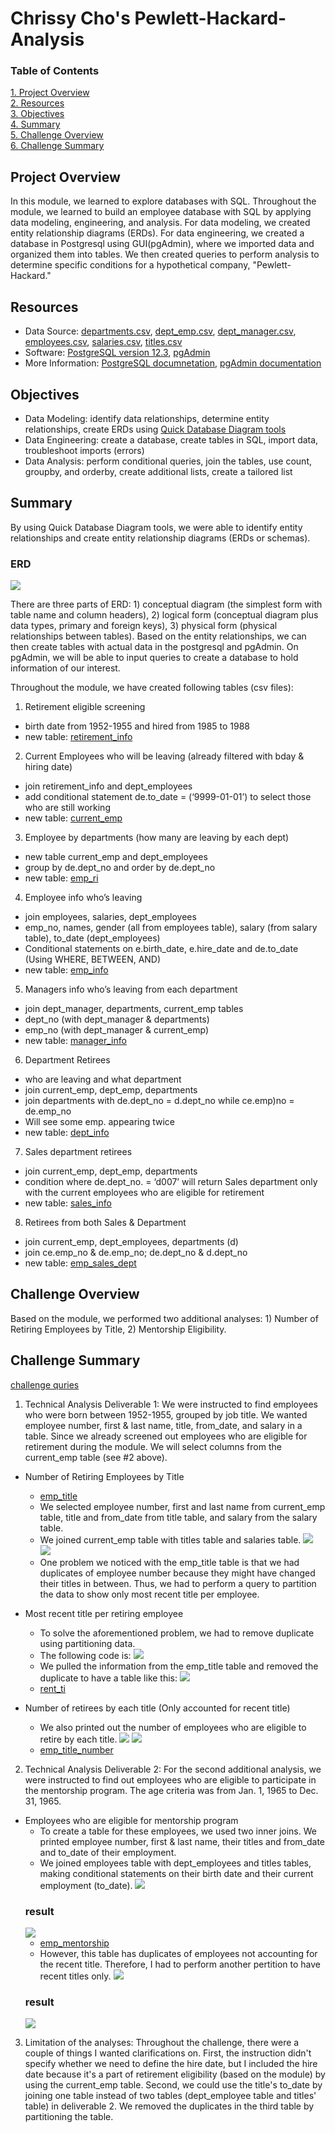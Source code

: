 # Chrissy Cho's Pewlett-Hackard-Analysis
### Table of Contents
[ 1. Project Overview ](#desc)<br /> 
[ 2. Resources ](#resc)<br /> 
[ 3. Objectives ](#obj)<br /> 
[ 4. Summary ](#sum)<br /> 
[ 5. Challenge Overview ](#chal)<br /> 
[ 6. Challenge Summary ](#chalsum)<br /> 


<a name="desc"></a>
## Project Overview
In this module, we learned to explore databases with SQL. Throughout the module, we learned to build
an employee database with SQL by applying data modeling, engineering, and analysis. For data modeling, we created
entity relationship diagrams (ERDs). For data engineering, we created a database in Postgresql using GUI(pgAdmin), where we imported data and organized them into tables. We then created queries to perform analysis to determine specific conditions
for a hypothetical company, "Pewlett-Hackard." 

<a name="resc"></a>
## Resources
- Data Source: [departments.csv](https://github.com/chrissycho/Pewlett-Hackard-Analysis/blob/master/Data/departments.csv), [dept_emp.csv](https://github.com/chrissycho/Pewlett-Hackard-Analysis/blob/master/Data/dept_emp.csv), [dept_manager.csv](https://github.com/chrissycho/Pewlett-Hackard-Analysis/blob/master/Data/dept_manager.csv), [employees.csv](https://github.com/chrissycho/Pewlett-Hackard-Analysis/blob/master/Data/employees.csv), [salaries.csv](https://github.com/chrissycho/Pewlett-Hackard-Analysis/blob/master/Data/salaries.csv), [titles.csv](https://github.com/chrissycho/Pewlett-Hackard-Analysis/blob/master/Data/titles.csv)
- Software: [PostgreSQL version 12.3](https://www.enterprisedb.com/downloads/postgres-postgresql-downloads), [pgAdmin](https://www.postgresql.org/ftp/pgadmin/pgadmin4/v4.23/macos/)
- More Information: [PostgreSQL documnetation](https://www.postgresql.org/docs/manuals/), [pgAdmin documentation](https://www.pgadmin.org/docs/)

<a name="obj"></a>
## Objectives
- Data Modeling: identify data relationships, determine entity relationships, create ERDs using [Quick Database Diagram tools](https://www.quickdatabasediagrams.com/)
- Data Engineering: create a database, create tables in SQL, import data, troubleshoot imports (errors)
- Data Analysis: perform conditional queries, join the tables, use count, groupby, and orderby, create additional lists, create a tailored list

<a name="sum"></a>
## Summary
By using Quick Database Diagram tools, we were able to identify entity relationships and create entity relationship diagrams (ERDs or schemas). 
### ERD
![](EmployeeDBD.png)

There are three parts of ERD: 1) conceptual diagram (the simplest form with table name and column headers), 2) logical form (conceptual diagram plus data types, primary and foreign keys), 3) physical form (physical relationships between tables). Based on the entity relationships, we can then create
tables with actual data in the postgresql and pgAdmin. On pgAdmin, we will be able to input queries to create a database to hold information of our interest. 


Throughout the module, we have created following tables (csv files):

1)	Retirement eligible screening 
- birth date from 1952-1955 and hired from 1985 to 1988
- new table: [retirement_info](https://github.com/chrissycho/Pewlett-Hackard-Analysis/blob/master/Data/retirement_info.csv)

2)	Current Employees who will be leaving (already filtered with bday & hiring date) 
- join retirement_info and dept_employees 
- add conditional statement de.to_date = (‘9999-01-01’) to select those who are still working 
- new table: [current_emp](https://github.com/chrissycho/Pewlett-Hackard-Analysis/blob/master/Data/current_emp.csv)

3)	Employee by departments (how many are leaving by each dept)
- new table current_emp and dept_employees
- group by de.dept_no and order by de.dept_no
- new table: [emp_ri](https://github.com/chrissycho/Pewlett-Hackard-Analysis/blob/master/Data/emp_ri.csv)

4)	Employee info who’s leaving
- join employees, salaries, dept_employees
- emp_no, names, gender (all from employees table), salary (from salary table), to_date (dept_employees) 
- Conditional statements on e.birth_date, e.hire_date and de.to_date
(Using WHERE, BETWEEN, AND) 
- new table: [emp_info](https://github.com/chrissycho/Pewlett-Hackard-Analysis/blob/master/Data/emp_info.csv)

5)	Managers info who’s leaving from each department
- join dept_manager, departments, current_emp tables
- dept_no (with dept_manager & departments) 
- emp_no (with dept_manager & current_emp)
- new table: [manager_info](https://github.com/chrissycho/Pewlett-Hackard-Analysis/blob/master/Data/manager_info.csv)

6)	Department Retirees
- who are leaving and what department
- join current_emp, dept_emp, departments
- join departments with de.dept_no = d.dept_no while ce.emp)no = de.emp_no
- Will see some emp. appearing twice
- new table: [dept_info](https://github.com/chrissycho/Pewlett-Hackard-Analysis/blob/master/Data/dept_info.csv)

7)	Sales department retirees
- join current_emp, dept_emp, departments
- condition where de.dept_no. = ‘d007’ will return Sales department only with the current employees who are eligible for retirement 
- new table: [sales_info](https://github.com/chrissycho/Pewlett-Hackard-Analysis/blob/master/Data/sales_info.csv)

8)	Retirees from both Sales & Department
- join current_emp, dept_employees, departments (d)
- join ce.emp_no & de.emp_no; de.dept_no & d.dept_no 
- new table: [emp_sales_dept](https://github.com/chrissycho/Pewlett-Hackard-Analysis/blob/master/Data/emp_sales_dept.csv)

<a name="chal"></a>
## Challenge Overview
Based on the module, we performed two additional analyses: 1) Number of Retiring Employees by Title, 2) Mentorship Eligibility.



<a name="chalsum"></a>
## Challenge Summary
[challenge quries](https://github.com/chrissycho/Pewlett-Hackard-Analysis/blob/master/Challenge/challenge.sql)
1. Technical Analysis Deliverable 1:
We were instructed to find employees who were born between 1952-1955, grouped by job title. 
We wanted employee number, first & last name, title, from_date, and salary in a table. 
Since we already screened out employees who are eligible for retirement during the module. We will select columns from the current_emp table (see #2 above). 

- Number of Retiring Employees by Title
    - [emp_title](https://github.com/chrissycho/Pewlett-Hackard-Analysis/blob/master/Challenge/emp_title.csv)
    - We selected employee number, first and last name from current_emp table, title and from_date from title table, and salary from the salary table.
    - We joined current_emp table with titles table and salaries table. 
  ![](Table%20pictures/emp_title.png) ![](Table%20pictures/emp_title%20pic.png)
    - One problem we noticed with the emp_title table is that we had duplicates of employee number because they might have changed their titles in between. Thus, we had to perform a query to partition the data to show only most recent title per employee. 

- Most recent title per retiring employee
    - To solve the aforementioned problem, we had to remove duplicate using partitioning data. 
    - The following code is: ![](Table%20pictures/recent_title.png)
    - We pulled the information from the emp_title table and removed the duplicate to have a table like this:
    ![](Table%20pictures/recent_title_pic.png)
    - [rent_ti](https://github.com/chrissycho/Pewlett-Hackard-Analysis/blob/master/Challenge/recent_ti.csv)

- Number of retirees by each title (Only accounted for recent title)
    - We also printed out the number of employees who are eligible to retire by each title. 
     ![](Table%20pictures/recent_title_number.png) ![](Table%20pictures/recent_title_number_pic.png)
    - [emp_title_number](https://github.com/chrissycho/Pewlett-Hackard-Analysis/blob/master/Challenge/emp_title_number.csv)

2.  Technical Analysis Deliverable 2:
For the second additional analysis, we were instructed to find out employees who are eligible to participate in the mentorship program. The age criteria was from Jan. 1, 1965 to Dec. 31, 1965. 
- Employees who are eligible for mentorship program
    - To create a table for these employees, we used two inner joins. We printed employee number, first & last name, their titles and from_date and to_date of their employment. 
    - We joined employees table with dept_employees and titles tables, making conditional statements on their birth date and their current employment (to_date).
    ![](Table%20pictures/mentorship_newquery.png) 
    ### result
    ![](Table%20pictures/mentorship_newquery_pic.png)
    - [emp_mentorship](https://github.com/chrissycho/Pewlett-Hackard-Analysis/blob/master/Challenge/emp_mentorship.csv)
    - However, this table has duplicates of employees not accounting for the recent title. Therefore, I had to perform another pertition to have recent titles only. 
    ![](Table%20pictures/partition_mentorship.png) 
    ### result
    ![](Table%20pictures/partition_mentorship_pic.png)


3. Limitation of the analyses:
Throughout the challenge, there were a couple of things I wanted clarifications on. First, the instruction didn't specify whether we need to define the hire date, but I included the hire date because it's a part of retirement eligibility (based on the module) by using the current_emp table. Second, we could use the title's to_date by joining one table instead of two tables (dept_employee table and titles' table) in deliverable 2. We removed the duplicates in the third table by partitioning the table. 